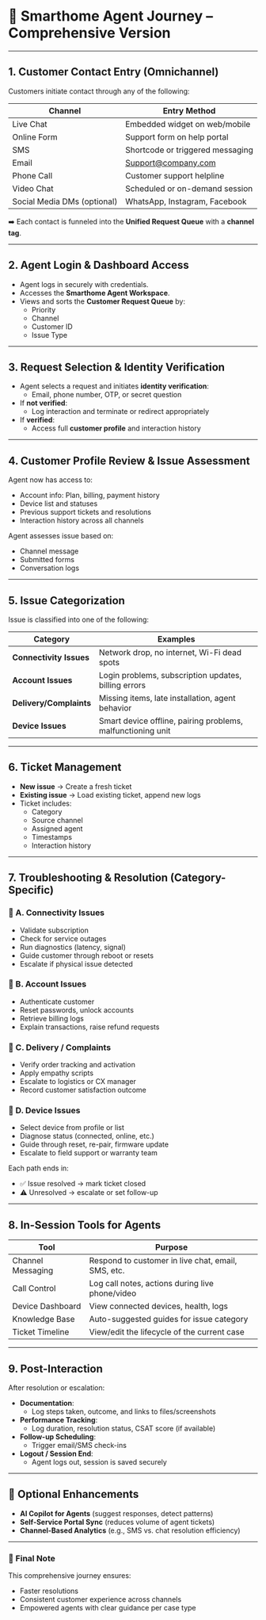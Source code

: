 
# 🧭 Smarthome Agent Journey – Comprehensive Version

---

## 1. Customer Contact Entry (Omnichannel)

Customers initiate contact through any of the following:

| Channel         | Entry Method                     |
|-----------------|----------------------------------|
| Live Chat       | Embedded widget on web/mobile    |
| Online Form     | Support form on help portal      |
| SMS             | Shortcode or triggered messaging |
| Email           | Support@company.com              |
| Phone Call      | Customer support helpline        |
| Video Chat      | Scheduled or on-demand session   |
| Social Media DMs (optional) | WhatsApp, Instagram, Facebook |

➡️ Each contact is funneled into the **Unified Request Queue** with a **channel tag**.

---

## 2. Agent Login & Dashboard Access

- Agent logs in securely with credentials.
- Accesses the **Smarthome Agent Workspace**.
- Views and sorts the **Customer Request Queue** by:
  - Priority
  - Channel
  - Customer ID
  - Issue Type

---

## 3. Request Selection & Identity Verification

- Agent selects a request and initiates **identity verification**:
  - Email, phone number, OTP, or secret question
- If **not verified**:
  - Log interaction and terminate or redirect appropriately
- If **verified**:
  - Access full **customer profile** and interaction history

---

## 4. Customer Profile Review & Issue Assessment

Agent now has access to:
- Account info: Plan, billing, payment history
- Device list and statuses
- Previous support tickets and resolutions
- Interaction history across all channels

Agent assesses issue based on:
- Channel message
- Submitted forms
- Conversation logs

---

## 5. Issue Categorization

Issue is classified into one of the following:

| Category              | Examples                                                   |
|-----------------------|------------------------------------------------------------|
| **Connectivity Issues** | Network drop, no internet, Wi-Fi dead spots               |
| **Account Issues**      | Login problems, subscription updates, billing errors      |
| **Delivery/Complaints** | Missing items, late installation, agent behavior          |
| **Device Issues**       | Smart device offline, pairing problems, malfunctioning unit|

---

## 6. Ticket Management

- **New issue** → Create a fresh ticket
- **Existing issue** → Load existing ticket, append new logs
- Ticket includes:
  - Category
  - Source channel
  - Assigned agent
  - Timestamps
  - Interaction history

---

## 7. Troubleshooting & Resolution (Category-Specific)

### 🔌 A. Connectivity Issues
- Validate subscription
- Check for service outages
- Run diagnostics (latency, signal)
- Guide customer through reboot or resets
- Escalate if physical issue detected

### 🧾 B. Account Issues
- Authenticate customer
- Reset passwords, unlock accounts
- Retrieve billing logs
- Explain transactions, raise refund requests

### 🚚 C. Delivery / Complaints
- Verify order tracking and activation
- Apply empathy scripts
- Escalate to logistics or CX manager
- Record customer satisfaction outcome

### 📲 D. Device Issues
- Select device from profile or list
- Diagnose status (connected, online, etc.)
- Guide through reset, re-pair, firmware update
- Escalate to field support or warranty team

Each path ends in:
- ✅ Issue resolved → mark ticket closed
- ⚠️ Unresolved → escalate or set follow-up

---

## 8. In-Session Tools for Agents

| Tool                | Purpose                                |
|---------------------|----------------------------------------|
| Channel Messaging   | Respond to customer in live chat, email, SMS, etc. |
| Call Control        | Log call notes, actions during live phone/video |
| Device Dashboard    | View connected devices, health, logs   |
| Knowledge Base      | Auto-suggested guides for issue category |
| Ticket Timeline     | View/edit the lifecycle of the current case |

---

## 9. Post-Interaction

After resolution or escalation:

- **Documentation**:
  - Log steps taken, outcome, and links to files/screenshots
- **Performance Tracking**:
  - Log duration, resolution status, CSAT score (if available)
- **Follow-up Scheduling**:
  - Trigger email/SMS check-ins
- **Logout / Session End**:
  - Agent logs out, session is saved securely

---

## 🔮 Optional Enhancements

- **AI Copilot for Agents** (suggest responses, detect patterns)
- **Self-Service Portal Sync** (reduces volume of agent tickets)
- **Channel-Based Analytics** (e.g., SMS vs. chat resolution efficiency)

---

### 🧭 Final Note

This comprehensive journey ensures:
- Faster resolutions
- Consistent customer experience across channels
- Empowered agents with clear guidance per case type
